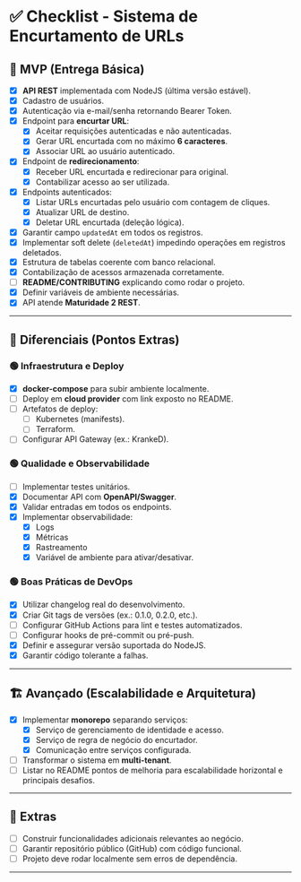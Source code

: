 # ✅ Checklist - Sistema de Encurtamento de URLs

## 🚀 **MVP (Entrega Básica)**

- [x] **API REST** implementada com NodeJS (última versão estável).
- [x] Cadastro de usuários.
- [x] Autenticação via e-mail/senha retornando Bearer Token.
- [x] Endpoint para **encurtar URL**:
  - [x] Aceitar requisições autenticadas e não autenticadas.
  - [x] Gerar URL encurtada com no máximo **6 caracteres**.
  - [x] Associar URL ao usuário autenticado.
- [x] Endpoint de **redirecionamento**:
  - [x] Receber URL encurtada e redirecionar para original.
  - [x] Contabilizar acesso ao ser utilizada.
- [x] Endpoints autenticados:
  - [x] Listar URLs encurtadas pelo usuário com contagem de cliques.
  - [x] Atualizar URL de destino.
  - [x] Deletar URL encurtada (deleção lógica).
- [x] Garantir campo `updatedAt` em todos os registros.
- [x] Implementar soft delete (`deletedAt`) impedindo operações em registros deletados.
- [x] Estrutura de tabelas coerente com banco relacional.
- [x] Contabilização de acessos armazenada corretamente.
- [ ] **README/CONTRIBUTING** explicando como rodar o projeto.
- [x] Definir variáveis de ambiente necessárias.
- [x] API atende **Maturidade 2 REST**.

---

## 🌟 **Diferenciais (Pontos Extras)**

### 🟢 **Infraestrutura e Deploy**

- [x] **docker-compose** para subir ambiente localmente.
- [ ] Deploy em **cloud provider** com link exposto no README.
- [ ] Artefatos de deploy:
  - [ ] Kubernetes (manifests).
  - [ ] Terraform.
- [ ] Configurar API Gateway (ex.: KrankeD).

### 🟢 **Qualidade e Observabilidade**

- [ ] Implementar testes unitários.
- [x] Documentar API com **OpenAPI/Swagger**.
- [x] Validar entradas em todos os endpoints.
- [x] Implementar observabilidade:
  - [x] Logs
  - [x] Métricas
  - [x] Rastreamento
  - [x] Variável de ambiente para ativar/desativar.

### 🟢 **Boas Práticas de DevOps**

- [x] Utilizar changelog real do desenvolvimento.
- [x] Criar Git tags de versões (ex.: 0.1.0, 0.2.0, etc.).
- [ ] Configurar GitHub Actions para lint e testes automatizados.
- [ ] Configurar hooks de pré-commit ou pré-push.
- [x] Definir e assegurar versão suportada do NodeJS.
- [x] Garantir código tolerante a falhas.

---

## 🏗️ **Avançado (Escalabilidade e Arquitetura)**

- [x] Implementar **monorepo** separando serviços:
  - [x] Serviço de gerenciamento de identidade e acesso.
  - [x] Serviço de regra de negócio do encurtador.
  - [x] Comunicação entre serviços configurada.
- [ ] Transformar o sistema em **multi-tenant**.
- [ ] Listar no README pontos de melhoria para escalabilidade horizontal e principais desafios.

---

## 🎯 **Extras**

- [ ] Construir funcionalidades adicionais relevantes ao negócio.
- [ ] Garantir repositório público (GitHub) com código funcional.
- [ ] Projeto deve rodar localmente sem erros de dependência.

---
